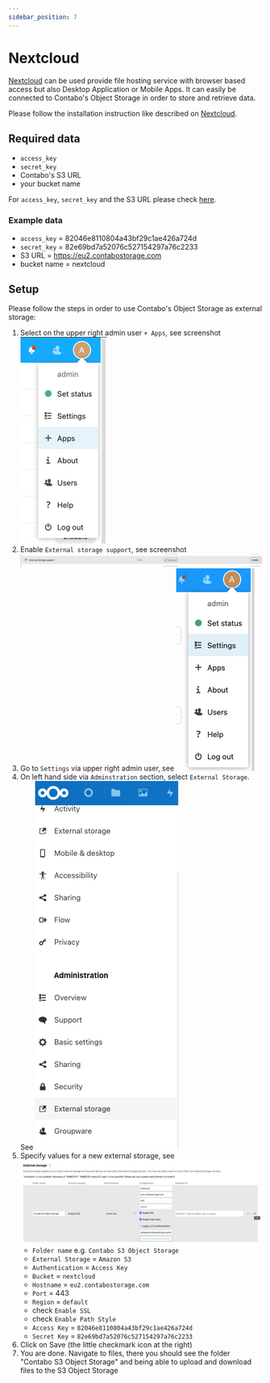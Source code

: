 ```yaml
---
sidebar_position: 7
---
```


# Nextcloud

[Nextcloud](https://nextcloud.com/) can be used provide file hosting service with browser based access but also Desktop Application or Mobile Apps. It can easily be connected to Contabo's Object Storage in order to store and retrieve data.

Please follow the installation instruction like described on [Nextcloud](https://nextcloud.com/).

## Required data

* `access_key`
* `secret_key`
* Contabo's S3 URL
* your bucket name

For `access_key`, `secret_key` and the S3 URL please check [here](/docs/products/Object-Storage/s3-connection-settings).

### Example data

* `access_key` = 82046e8110804a43bf29c1ae426a724d
* `secret_key` = 82e69bd7a52076c527154297a76c2233
* S3 URL = https://eu2.contabostorage.com
* bucket name = nextcloud

## Setup

Please follow the steps in order to use Contabo's Object Storage as external storage:

1. Select on the upper right admin user `+ Apps`, see screenshot ![Nextcloud Add App](/img/products/object-storage/tools/nextcloud/add_app.png)
2. Enable `External storage support`, see screenshot ![Nextcloud Add App](/img/products/object-storage/tools/nextcloud/enable_external_storage.png)
3. Go to `Settings` via upper right admin user, see ![Nextcloud Add App](/img/products/object-storage/tools/nextcloud/settings.png)
4. On left hand side via `Adminstration` section, select `External Storage`. See ![Nextcloud Add App](/img/products/object-storage/tools/nextcloud/adminstration_external_storage.png)
5. Specify values for a new external storage, see ![Nextcloud Add App](/img/products/object-storage/tools/nextcloud/external_storage_settings.png)
   * `Folder name` e.g. `Contabo S3 Object Storage`
   * `External Storage` = `Amazon S3`
   * `Authentication` = `Access Key`
   * `Bucket` = `nextcloud`
   * `Hostname` = `eu2.contabostorage.com`
   * `Port` = 443
   * `Region` = `default`
   * check `Enable SSL`
   * check `Enable Path Style`
   * `Access Key` = `82046e8110804a43bf29c1ae426a724d`
   * `Secret Key` = `82e69bd7a52076c527154297a76c2233`
6. Click on Save (the little checkmark icon at the right)
7. You are done. Navigate to files, there you should see the folder "Contabo S3 Object Storage" and being able to upload and download files to the S3 Object Storage
